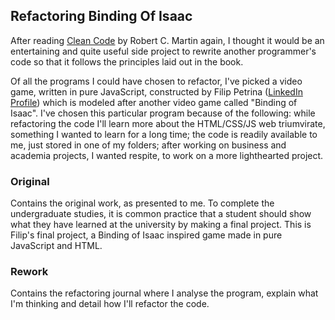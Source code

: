 ## Refactoring Binding Of Isaac

After reading [Clean Code](https://github.com/MislavJaksic/KnowledgeRepository/tree/master/QualityCode) by Robert C. Martin again, I thought it would be an entertaining and quite useful side
project to rewrite another programmer's code so that it follows the principles laid out in the book.

Of all the programs I could have chosen to refactor, I've picked a video game, written in pure JavaScript,
constructed by Filip Petrina ([LinkedIn Profile](https://hr.linkedin.com/in/filip-petrina-5898ba149/hr)) which is modeled after another video game called "Binding of Isaac".
I've chosen this particular program because of the following: while refactoring the code I'll learn more about the
HTML/CSS/JS web triumvirate, something I wanted to learn for a long time; the code is readily available to me, just
stored in one of my folders; after working on business and academia projects, I wanted respite, to work on a more
lighthearted project.


### Original

Contains the original work, as presented to me. To complete the undergraduate studies, it is common practice that
a student should show what they have learned at the university by making a final project. This is Filip's final
project, a Binding of Isaac inspired game made in pure JavaScript and HTML.


### Rework

Contains the refactoring journal where I analyse the program, explain what I'm thinking and detail how I'll
refactor the code.
